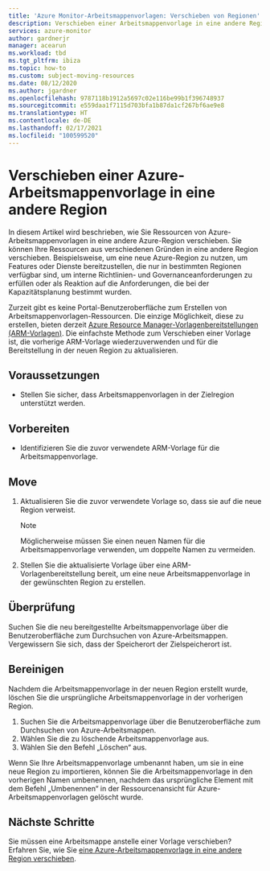 ```yaml
---
title: 'Azure Monitor-Arbeitsmappenvorlagen: Verschieben von Regionen'
description: Verschieben einer Arbeitsmappenvorlage in eine andere Region
services: azure-monitor
author: gardnerjr
manager: acearun
ms.workload: tbd
ms.tgt_pltfrm: ibiza
ms.topic: how-to
ms.custom: subject-moving-resources
ms.date: 08/12/2020
ms.author: jgardner
ms.openlocfilehash: 9787118b1912a5697c02e116be99b1f396748937
ms.sourcegitcommit: e559daa1f7115d703bfa1b87da1cf267bf6ae9e8
ms.translationtype: HT
ms.contentlocale: de-DE
ms.lasthandoff: 02/17/2021
ms.locfileid: "100599520"
---
```

# <a name="move-an-azure-workbook-template-to-another-region"></a>Verschieben einer Azure-Arbeitsmappenvorlage in eine andere Region

In diesem Artikel wird beschrieben, wie Sie Ressourcen von Azure-Arbeitsmappenvorlagen in eine andere Azure-Region verschieben. Sie können Ihre Ressourcen aus verschiedenen Gründen in eine andere Region verschieben. Beispielsweise, um eine neue Azure-Region zu nutzen, um Features oder Dienste bereitzustellen, die nur in bestimmten Regionen verfügbar sind, um interne Richtlinien- und Governanceanforderungen zu erfüllen oder als Reaktion auf die Anforderungen, die bei der Kapazitätsplanung bestimmt wurden.

Zurzeit gibt es keine Portal-Benutzeroberfläche zum Erstellen von Arbeitsmappenvorlagen-Ressourcen. Die einzige Möglichkeit, diese zu erstellen, bieten derzeit [Azure Resource Manager-Vorlagenbereitstellungen (ARM-Vorlagen)](../visualize/workbooks-automate.md). Die einfachste Methode zum Verschieben einer Vorlage ist, die vorherige ARM-Vorlage wiederzuverwenden und für die Bereitstellung in der neuen Region zu aktualisieren.

## <a name="prerequisites"></a>Voraussetzungen

* Stellen Sie sicher, dass Arbeitsmappenvorlagen in der Zielregion unterstützt werden.

## <a name="prepare"></a>Vorbereiten

* Identifizieren Sie die zuvor verwendete ARM-Vorlage für die Arbeitsmappenvorlage.

## <a name="move"></a>Move

1. Aktualisieren Sie die zuvor verwendete Vorlage so, dass sie auf die neue Region verweist.

   > [!NOTE]
   > Möglicherweise müssen Sie einen neuen Namen für die Arbeitsmappenvorlage verwenden, um doppelte Namen zu vermeiden.

2. Stellen Sie die aktualisierte Vorlage über eine ARM-Vorlagenbereitstellung bereit, um eine neue Arbeitsmappenvorlage in der gewünschten Region zu erstellen.

## <a name="verify"></a>Überprüfung

Suchen Sie die neu bereitgestellte Arbeitsmappenvorlage über die Benutzeroberfläche zum Durchsuchen von Azure-Arbeitsmappen. Vergewissern Sie sich, dass der Speicherort der Zielspeicherort ist.

## <a name="clean-up"></a>Bereinigen

Nachdem die Arbeitsmappenvorlage in der neuen Region erstellt wurde, löschen Sie die ursprüngliche Arbeitsmappenvorlage in der vorherigen Region.
1. Suchen Sie die Arbeitsmappenvorlage über die Benutzeroberfläche zum Durchsuchen von Azure-Arbeitsmappen.
2. Wählen Sie die zu löschende Arbeitsmappenvorlage aus.
3. Wählen Sie den Befehl „Löschen“ aus.

Wenn Sie Ihre Arbeitsmappenvorlage umbenannt haben, um sie in eine neue Region zu importieren, können Sie die Arbeitsmappenvorlage in den vorherigen Namen umbenennen, nachdem das ursprüngliche Element mit dem Befehl „Umbenennen“ in der Ressourcenansicht für Azure-Arbeitsmappenvorlagen gelöscht wurde.

## <a name="next-steps"></a>Nächste Schritte

Sie müssen eine Arbeitsmappe anstelle einer Vorlage verschieben? Erfahren Sie, wie Sie [eine Azure-Arbeitsmappenvorlage in eine andere Region verschieben](./workbooks-move-region.md).

